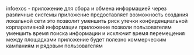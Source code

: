  infoexos - приложение для сбора и обмена информацией через различные системы 
 приложение предоставляет возможность создания локальной сети это позволит
 уменшить риск утечки конфиденциальной корпаративной информации
 приложение позволи пользователям уменшить время поиска информации и 
 исключит время перемещения между площадками 
 приложение будет полезно коммерческим кампаниям и рядовым пользователям
